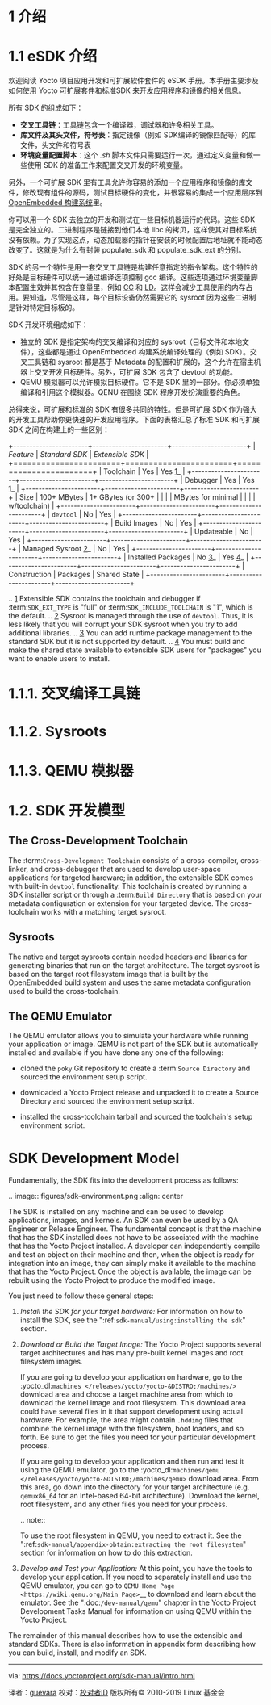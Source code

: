[#]: subject: "快速构建 Yocto 项目"
[#]: via: "https://docs.yoctoproject.org/brief-yoctoprojectqs/index.html"
[#]: author: "The Linux Foundation"
[#]: collector: "guevaraya"
[#]: translator: "guevaraya "
[#]: reviewer: " "
[#]: publisher: " "
[#]: url: ""


1 介绍
====

1.1 eSDK 介绍
=================
欢迎阅读 Yocto 项目应用开发和可扩展软件套件的 eSDK 手册。本手册主要涉及如何使用 Yocto 可扩展套件和标准SDK 来开发应用程序和镜像的相关信息。

所有 SDK 的组成如下：
* **交叉工具链**：工具链包含一个编译器，调试器和许多相关工具。
* **库文件及其头文件，符号表**：指定镜像（例如 SDK编译的镜像匹配等）的库文件，头文件和符号表
* **环境变量配置脚本**：这个 *.sh* 脚本文件只需要运行一次，通过定义变量和做一些使用 SDK 的准备工作来配置交叉开发的环境变量。

另外，一个可扩展 SDK 里有工具允许你容易的添加一个应用程序和镜像的库文件，修改现有组件的源码，测试目标硬件的变化，并很容易的集成一个应用层序到 [OpenEmbedded 构建系统][4]里。

你可以用一个 SDK 去独立的开发和测试在一些目标机器运行的代码。这些 SDK 是完全独立的。二进制程序是链接到他们本地 libc 的拷贝，这样使其对目标系统没有依赖。为了实现这点，动态加载器的指针在安装的时候配置后地址就不能动态改变了。这就是为什么有封装 populate_sdk 和 populate_sdk_ext 的分别。

SDK 的另一个特性是用一套交叉工具链是构建任意指定的指令架构。这个特性的好处是目标硬件可以统一通过编译选项控制 gcc 编译。这些选项通过环境变量脚本配置生效并其包含在变量里，例如 [CC][5] 和 [LD][6]。这样会减少工具使用的内存占用。要知道，尽管是这样，每个目标设备仍然需要它的 sysroot 因为这些二进制是针对特定目标板的。

SDK 开发环境组成如下：

* 独立的 SDK 是指定架构的交叉编译和对应的 sysroot（目标文件和本地文件），这些都是通过 OpenEmbedded 构建系统编译处理的（例如 SDK）。交叉工具链和 sysroot 都是基于 Metadata 的配置和扩展的，这个允许在宿主机器上交叉开发目标硬件。另外，可扩展 SDK 包含了 devtool 的功能。
* QEMU 模拟器可以允许模拟目标硬件。它不是 SDK 里的一部分。你必须单独编译和引用这个模拟器。QENU 在围绕 SDK 程序开发扮演重要的角色。

总得来说，可扩展和标准的 SDK 有很多共同的特性。但是可扩展 SDK 作为强大的开发工具帮助你更快速的开发应用程序。下面的表格汇总了标准 SDK 和可扩展 SDK 之间在构建上的一些区别：

+-----------------------+-----------------------+-----------------------+
| *Feature*             | *Standard SDK*        | *Extensible SDK*      |
+=======================+=======================+=======================+
| Toolchain             | Yes                   | Yes [1]_              |
+-----------------------+-----------------------+-----------------------+
| Debugger              | Yes                   | Yes [1]_              |
+-----------------------+-----------------------+-----------------------+
| Size                  | 100+ MBytes           | 1+ GBytes (or 300+    |
|                       |                       | MBytes for minimal    |
|                       |                       | w/toolchain)          |
+-----------------------+-----------------------+-----------------------+
| ``devtool``           | No                    | Yes                   |
+-----------------------+-----------------------+-----------------------+
| Build Images          | No                    | Yes                   |
+-----------------------+-----------------------+-----------------------+
| Updateable            | No                    | Yes                   |
+-----------------------+-----------------------+-----------------------+
| Managed Sysroot [2]_  | No                    | Yes                   |
+-----------------------+-----------------------+-----------------------+
| Installed Packages    | No  [3]_              | Yes  [4]_             |
+-----------------------+-----------------------+-----------------------+
| Construction          | Packages              | Shared State          |
+-----------------------+-----------------------+-----------------------+

.. [1] Extensible SDK contains the toolchain and debugger if :term:`SDK_EXT_TYPE`
       is "full" or :term:`SDK_INCLUDE_TOOLCHAIN` is "1", which is the default.
.. [2] Sysroot is managed through the use of ``devtool``. Thus, it is less
       likely that you will corrupt your SDK sysroot when you try to add
       additional libraries.
.. [3] You can add runtime package management to the standard SDK but it is not
       supported by default.
.. [4] You must build and make the shared state available to extensible SDK
       users for "packages" you want to enable users to install.
       
       
1.1.1. 交叉编译工具链
======

1.1.2. Sysroots
======

1.1.3. QEMU 模拟器
======

1.2. SDK 开发模型
======


The Cross-Development Toolchain
-------------------------------

The :term:`Cross-Development Toolchain` consists
of a cross-compiler, cross-linker, and cross-debugger that are used to
develop user-space applications for targeted hardware; in addition,
the extensible SDK comes with built-in ``devtool``
functionality. This toolchain is created by running a SDK installer
script or through a :term:`Build Directory` that is based on
your metadata configuration or extension for your targeted device. The
cross-toolchain works with a matching target sysroot.

Sysroots
--------

The native and target sysroots contain needed headers and libraries for
generating binaries that run on the target architecture. The target
sysroot is based on the target root filesystem image that is built by
the OpenEmbedded build system and uses the same metadata configuration
used to build the cross-toolchain.

The QEMU Emulator
-----------------

The QEMU emulator allows you to simulate your hardware while running
your application or image. QEMU is not part of the SDK but is
automatically installed and available if you have done any one of
the following:

-  cloned the ``poky`` Git repository to create a
   :term:`Source Directory` and sourced the environment setup script.

-  downloaded a Yocto Project release and unpacked it to
   create a Source Directory and sourced the environment setup
   script.

-  installed the cross-toolchain tarball and
   sourced the toolchain's setup environment script.

SDK Development Model
=====================

Fundamentally, the SDK fits into the development process as follows:

.. image:: figures/sdk-environment.png
   :align: center

The SDK is installed on any machine and can be used to develop applications,
images, and kernels. An SDK can even be used by a QA Engineer or Release
Engineer. The fundamental concept is that the machine that has the SDK
installed does not have to be associated with the machine that has the
Yocto Project installed. A developer can independently compile and test
an object on their machine and then, when the object is ready for
integration into an image, they can simply make it available to the
machine that has the Yocto Project. Once the object is available, the
image can be rebuilt using the Yocto Project to produce the modified
image.

You just need to follow these general steps:

1. *Install the SDK for your target hardware:* For information on how to
   install the SDK, see the ":ref:`sdk-manual/using:installing the sdk`"
   section.

2. *Download or Build the Target Image:* The Yocto Project supports
   several target architectures and has many pre-built kernel images and
   root filesystem images.

   If you are going to develop your application on hardware, go to the
   :yocto_dl:`machines </releases/yocto/yocto-&DISTRO;/machines/>` download area and choose a
   target machine area from which to download the kernel image and root
   filesystem. This download area could have several files in it that
   support development using actual hardware. For example, the area
   might contain ``.hddimg`` files that combine the kernel image with
   the filesystem, boot loaders, and so forth. Be sure to get the files
   you need for your particular development process.

   If you are going to develop your application and then run and test it
   using the QEMU emulator, go to the
   :yocto_dl:`machines/qemu </releases/yocto/yocto-&DISTRO;/machines/qemu>` download area. From this
   area, go down into the directory for your target architecture (e.g.
   ``qemux86_64`` for an Intel-based 64-bit architecture). Download the
   kernel, root filesystem, and any other files you need for your
   process.

   .. note::

      To use the root filesystem in QEMU, you need to extract it. See the
      ":ref:`sdk-manual/appendix-obtain:extracting the root filesystem`"
      section for information on how to do this extraction.

3. *Develop and Test your Application:* At this point, you have the
   tools to develop your application. If you need to separately install
   and use the QEMU emulator, you can go to `QEMU Home
   Page <https://wiki.qemu.org/Main_Page>`__ to download and learn about
   the emulator. See the ":doc:`/dev-manual/qemu`" chapter in the
   Yocto Project Development Tasks Manual for information on using QEMU
   within the Yocto Project.

The remainder of this manual describes how to use the extensible and
standard SDKs. There is also information in appendix form describing
how you can build, install, and modify an SDK.



[1]: https://creativecommons.org/licenses/by-sa/2.0/uk/
[2]: http://www.yoctoproject.org/docs/3.0/ref-manual/ref-manual.html#hardware-build-system-term
[3]: http://www.yoctoproject.org/docs/3.0/dev-manual/dev-manual.html#setting-up-to-use-crops
[4]: https://en.wikipedia.org/wiki/Windows_Subsystem_for_Linux
[5]: http://www.yoctoproject.org/docs/3.0/ref-manual/ref-manual.html#hardware-build-system-term
[6]: http://www.yoctoproject.org/docs/3.0/ref-manual/ref-manual.html#required-packages-for-the-build-host
[7]: http://www.yoctoproject.org/docs/3.0/dev-manual/dev-manual.html#locating-yocto-project-source-files
[8]: https://wiki.yoctoproject.org/wiki/Working_Behind_a_Network_Proxy
[9]: http://www.yoctoproject.org/docs/3.0/ref-manual/ref-manual.html#structure-core-script
[10]: http://www.yoctoproject.org/docs/3.0/ref-manual/ref-manual.html#build-directory
[11]: http://www.yoctoproject.org/docs/3.0/ref-manual/ref-manual.html#source-directory
[12]: http://sstate.yoctoproject.org/
[13]: http://www.yoctoproject.org/docs/3.0/overview-manual/overview-manual.html#usingpoky-components-bitbake
[14]: http://www.yoctoproject.org/docs/3.0/bitbake-user-manual/bitbake-user-manual.html#bitbake-user-manual-command
[15]: http://www.yoctoproject.org/docs/3.0/dev-manual/dev-manual.html#dev-manual-qemu
[16]: http://git.yoctoproject.org/
[17]: https://github.com/kraj/meta-altera
[18]: http://www.yoctoproject.org/docs/3.0/ref-manual/ref-manual.html#var-MACHINE
[19]: https://www.yoctoproject.org/docs/3.0/brief-yoctoprojectqs/brief-yoctoprojectqs.html#conf-file-step
[20]: http://www.yoctoproject.org/docs/3.0/ref-manual/ref-manual.html#build-directory
[21]: http://www.yoctoproject.org/docs/3.0/dev-manual/dev-manual.html#adding-a-layer-using-the-bitbake-layers-script
[22]: http://www.yoctoproject.org/docs/3.0.1/dev-manual/dev-manual.html#creating-a-general-layer-using-the-bitbake-layers-script
[23]: http://www.yoctoproject.org/
[24]: http://vimeo.com/36450321
[25]: http://www.yoctoproject.org/docs/3.0.1/overview-manual/overview-manual.html
[26]: https://wiki.yoctoproject.org/
[27]: http://www.yoctoproject.org/docs/3.0.1/ref-manual/ref-manual.html#resources-mailinglist
[28]: http://www.yoctoproject.org/docs/3.0.1/ref-manual/ref-manual.html#resources-links-and-related-documentation
[29]: https://docs.yoctoproject.org/dev-manual/start.html#setting-up-to-use-windows-subsystem-for-linux-wslv2
[30]: ../overview-manual/README.md
[31]: https://wiki.yoctoproject.org/wiki/Releases
[32]: https://libera.chat/

---
via: https://docs.yoctoproject.org/sdk-manual/intro.html

译者：[guevara](https://github.com/guevaraya)
校对：[校对者ID](https://github.com/校对者ID)
版权所有© 2010-2019 Linux 基金会

